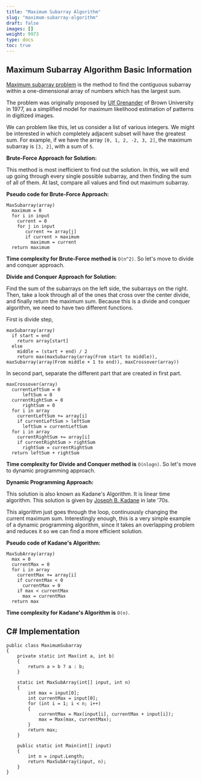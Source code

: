 ```yaml
---
title: "Maximum Subarray Algorithm"
slug: "maximum-subarray-algorithm"
draft: false
images: []
weight: 9973
type: docs
toc: true
---
```


## Maximum Subarray Algorithm Basic Information
[Maximum subarray problem][1] is the method to find the contiguous subarray within a one-dimensional array of numbers which has the largest sum.

The problem was originally proposed by [Ulf Grenander][2] of Brown University in 1977, as a simplified model for maximum likelihood estimation of patterns in digitized images.

We can problem like this, let us consider a list of various integers. We might be interested in which completely adjacent subset will have the greatest sum. For example, if we have the array `[0, 1, 2, -2, 3, 2]`, the maximum subarray is `[3, 2]`, with a sum of `5`.

**Brute-Force Approach for Solution:**

This method is most inefficient to find out the solution. In this, we will end up going through every single possible subarray, and then finding the sum of all of them. At last, compare all values and find out maximum subarray.

**Pseudo code for Brute-Force Approach:**

    MaxSubarray(array)
      maximum = 0
      for i in input
        current = 0
        for j in input
           current += array[j]
           if current > maximum
             maximum = current
      return maximum

**Time complexity for Brute-Force method is** `O(n^2)`. So let's move to divide and conquer approach.

**Divide and Conquer Approach for Solution:**

Find the sum of the subarrays on the left side, the subarrays on the right. Then, take a look through all of the ones that cross over the center divide, and finally return the maximum sum. Because this is a divide and conquer algorithm, we need to have two different functions. 

First is divide step,

    maxSubarray(array)
      if start = end
        return array[start]
      else
        middle = (start + end) / 2
        return max(maxSubarray(array(From start to middle)), maxSubarray(array(From middle + 1 to end)), maxCrossover(array))

In second part, separate the different part that are created in first part.

    maxCrossover(array)
      currentLeftSum = 0
          leftSum = 0
      currentRightSum = 0
          rightSum = 0
      for i in array
        currentLeftSum += array[i]
        if currentLeftSum > leftSum
          leftSum = currentLeftSum
      for i in array
        currentRightSum += array[i]
        if currentRightSum > rightSum
          rightSum = currentRightSum
      return leftSum + rightSum

**Time complexity for Divide and Conquer method is** `O(nlogn)`. So let's move to dynamic programming approach.

**Dynamic Programming Approach:**

This solution is also known as Kadane's Algorithm. It is linear time algorithm. This solution is given by [Joseph B. Kadane][3] in late '70s.

This algorithm just goes through the loop, continuously changing the current maximum sum. Interestingly enough, this is a very simple example of a dynamic programming algorithm, since it takes an overlapping problem and reduces it so we can find a more efficient solution.

**Pseudo code of Kadane's Algorithm:**

    MaxSubArray(array)
      max = 0
      currentMax = 0
      for i in array
        currentMax += array[i]
        if currentMax < 0
          currentMax = 0
        if max < currentMax
          max = currentMax
      return max

**Time complexity for Kadane's Algorithm is** `O(n)`.


  [1]: https://en.wikipedia.org/wiki/Maximum_subarray_problem
  [2]: https://en.wikipedia.org/wiki/Ulf_Grenander
  [3]: https://en.wikipedia.org/wiki/Joseph_Born_Kadane

## C# Implementation
    public class MaximumSubarray
    {
        private static int Max(int a, int b)
        {
            return a > b ? a : b;
        }

        static int MaxSubArray(int[] input, int n)
        {
            int max = input[0];
            int currentMax = input[0];
            for (int i = 1; i < n; i++)
            {
                currentMax = Max(input[i], currentMax + input[i]);
                max = Max(max, currentMax);
            }
            return max;
        }

        public static int Main(int[] input)
        {
            int n = input.Length;
            return MaxSubArray(input, n);
        }
    }

